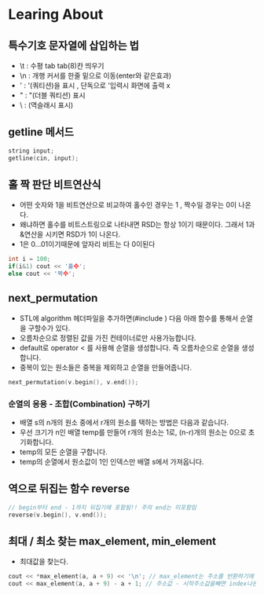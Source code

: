 # Learing About

## 특수기호 문자열에 삽입하는 법

+ \t : 수평 tab tab(8)칸 띄우기
+ \n : 개행 커서를 한줄 밑으로 이동(enter와 같은효과)
+ \' : '(쿼티션)을 표시 , 단독으로 '입력시 화면에 출력 x
+ \" : "(더블 쿼티션) 표시
+ \\ : \(역슬래시 표시)

## getline 메서드

```cpp
string input;
getline(cin, input);
```

## 홀 짝 판단 비트연산식

+ 어떤 숫자와 1을 비트연산으로 비교하여 홀수인 경우는 1 , 짝수일 경우는 0이 나온다.
+ 왜냐하면 홀수를 비트스트링으로 나타내면 RSD는 항상 1이기 때문이다. 그래서 1과 &연산을 시키면 RSD가 1이 나온다. 
+ 1은 0...01이기때문에 앞자리 비트는 다 0이된다

```cpp
int i = 100;
if(i&1) cout << '홀수';
else cout << '짝수';
```

## next_permutation

+ STL에 algorithm 헤더파일을 추가하면(#include <algorithm>) 다음 아래 함수를 통해서 순열을 구할수가 있다.
+ 오름차순으로 정렬된 값을 가진 컨테이너로만 사용가능합니다.
+ default로 operator < 를 사용해 순열을 생성합니다. 즉 오름차순으로 순열을 생성합니다. 
+ 중복이 있는 원소들은 중복을 제외하고 순열을 만들어줍니다. 

```cpp
next_permutation(v.begin(), v.end());
```
### 순열의 응용 - 조합(Combination) 구하기
 

+ 배열 s의 n개의 원소 중에서 r개의 원소를 택하는 방법은 다음과 같습니다. 
+ 우선 크기가 n인 배열 temp를 만들어 r개의 원소는 1로, (n-r)개의 원소는 0으로 초기화합니다. 
+ temp의 모든 순열을 구합니다. 
+ temp의 순열에서 원소값이 1인 인덱스만 배열 s에서 가져옵니다. 

## 역으로 뒤집는 함수 reverse

```cpp
// begin부터 end - 1까지 뒤집기에 포함됨!! 주의 end는 미포함임
reverse(v.begin(), v.end());

```

## 최대 / 최소 찾는 max_element, min_element

+ 최대값을 찾는다.

```cpp
cout << *max_element(a, a + 9) << '\n'; // max_element는 주소를 반환하기에 그 값을 참조하기 위해서는 참조연산자 *를 붙여야함
cout << max_element(a, a + 9) - a + 1; // 주소값 - 시작주소값을빼면 index나온다! 
```